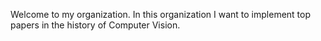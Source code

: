 Welcome to my organization. In this organization I want to implement top papers in the history of Computer Vision.
